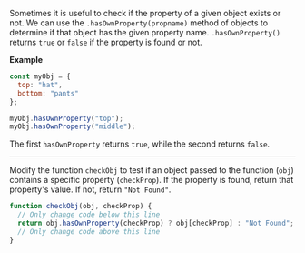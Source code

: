 Sometimes it is useful to check if the property of a given object exists or not. We can use the `.hasOwnProperty(propname)` method of objects to determine if that object has the given property name. `.hasOwnProperty()` returns `true` or `false` if the property is found or not.

**Example**

```jsx
const myObj = {
  top: "hat",
  bottom: "pants"
};

myObj.hasOwnProperty("top");
myObj.hasOwnProperty("middle");
```

The first `hasOwnProperty` returns `true`, while the second returns `false`.

---

Modify the function `checkObj` to test if an object passed to the function (`obj`) contains a specific property (`checkProp`). If the property is found, return that property's value. If not, return `"Not Found"`.

```jsx
function checkObj(obj, checkProp) {
  // Only change code below this line
  return obj.hasOwnProperty(checkProp) ? obj[checkProp] : "Not Found";
  // Only change code above this line
}
```
